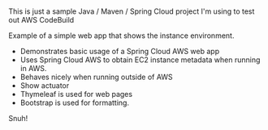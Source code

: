 # 
This is just a sample Java / Maven / Spring Cloud project I'm using to test out AWS CodeBuild         
    
Example of a simple web app that shows the instance environment.
- Demonstrates basic usage of a Spring Cloud AWS web app     
- Uses Spring Cloud AWS to obtain EC2 instance metadata when running in AWS.         
- Behaves nicely when running outside of AWS    
- Show actuator     
- Thymeleaf is used for web pages      
- Bootstrap is used for formatting.    
   
Snuh! 
       
 
